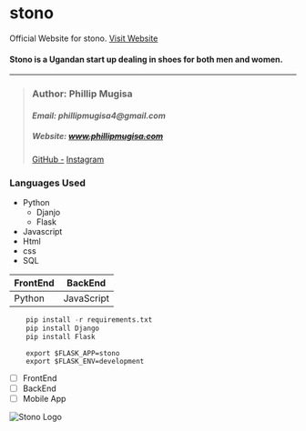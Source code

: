 # stono
Official Website for stono.
[Visit Website](https://phillipmugisa.github.io/templates/index.html)
#### Stono is a Ugandan start up dealing in shoes for both men and women.
___
> ### __Author__: Phillip Mugisa
> #### _Email: phillipmugisa4@gmail.com_
> ##### _Website_: ~~www.phillipmugisa.com~~
> [GitHub -](https://github.com/phillipmugisa) 
> [Instagram](https://www.instagram.com/phillip_03_/?hl=en)




### Languages Used
* Python
    * Djanjo
    * Flask
* Javascript
* Html
* css
* SQL

| FrontEnd | BackEnd    |
| -------- | ---------- |
| Python   | JavaScript |

```Python
    pip install -r requirements.txt
    pip install Django
    pip install Flask
```
```Flask
    export $FLASK_APP=stono
    export $FLASK_ENV=development
```

* [ ] FrontEnd
* [ ] BackEnd
* [ ] Mobile App

![Stono Logo](https://images.pexels.com/photos/2529146/pexels-photo-2529146.jpeg?auto=compress&cs=tinysrgb&dpr=1&w=500)